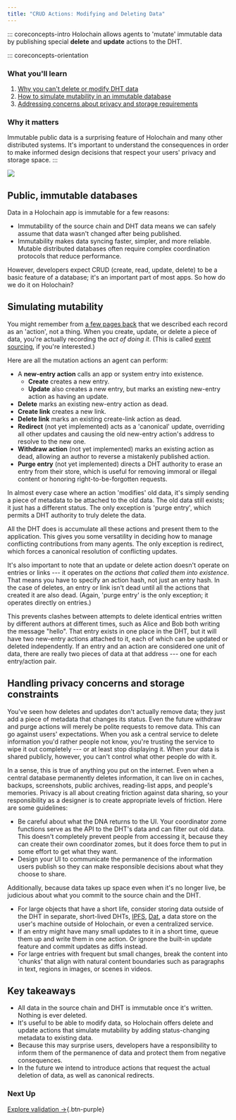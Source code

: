 ```yaml
---
title: "CRUD Actions: Modifying and Deleting Data"
---
```


::: coreconcepts-intro
Holochain allows agents to 'mutate' immutable data by publishing special **delete** and **update** actions to the DHT.


::: coreconcepts-orientation
### <i class="fas fa-thunderstorm"></i> What you'll learn

1. [Why you can't delete or modify DHT data](#public-immutable-databases)
2. [How to simulate mutability in an immutable database](#simulating-mutability)
3. [Addressing concerns about privacy and storage requirements](#handling-privacy-concerns-and-storage-constraints)

### <i class="far fa-atom"></i> Why it matters

Immutable public data is a surprising feature of Holochain and many other distributed systems. It's important to understand the consequences in order to make informed design decisions that respect your users' privacy and storage space.
:::

![](/assets/img/concepts/6.1-crud.png)

## Public, immutable databases

Data in a Holochain app is immutable for a few reasons:

* Immutability of the source chain and DHT data means we can safely assume that data wasn't changed after being published.
* Immutability makes data syncing faster, simpler, and more reliable. Mutable distributed databases often require complex coordination protocols that reduce performance.

However, developers expect CRUD (create, read, update, delete) to be a basic feature of a database; it's an important part of most apps. So how do we do it on Holochain?

## Simulating mutability

You might remember from [a few pages back](../3_source_chain/) that we described each record as an 'action', not a thing. When you create, update, or delete a piece of data, you're actually recording the _act of doing it_. (This is called [event sourcing](https://martinfowler.com/eaaDev/EventSourcing.html), if you're interested.)

Here are all the mutation actions an agent can perform:

* A **new-entry action** calls an app or system entry into existence.
    * **Create** creates a new entry.
    * **Update** also creates a new entry, but marks an existing new-entry action as having an update.
* **Delete** marks an existing new-entry action as dead.
* **Create link** creates a new link.
* **Delete link** marks an existing create-link action as dead.
* **Redirect** (not yet implemented) acts as a 'canonical' update, overriding all other updates and causing the old new-entry action's address to resolve to the new one.
* **Withdraw action** (not yet implemented) marks an existing action as dead, allowing an author to reverse a mistakenly published action.
* **Purge entry** (not yet implemented) directs a DHT authority to erase an entry from their store, which is useful for removing immoral or illegal content or honoring right-to-be-forgotten requests.

In almost every case where an action 'modifies' old data, it's simply sending a piece of metadata to be attached to the old data. The old data still exists; it just has a different status. The only exception is 'purge entry', which permits a DHT authority to truly delete the data.

All the DHT does is accumulate all these actions and present them to the application. This gives you some versatility in deciding how to manage conflicting contributions from many agents. The only exception is redirect, which forces a canonical resolution of conflicting updates.

It's also important to note that an update or delete action doesn't operate on entries or links --- it operates on _the actions that called them into existence_. That means you have to specify an action hash, not just an entry hash. In the case of deletes, an entry or link isn't dead until all the actions that created it are also dead. (Again, 'purge entry' is the only exception; it operates directly on entries.)

This prevents clashes between attempts to delete identical entries written by different authors at different times, such as Alice and Bob both writing the message "hello". That entry exists in one place in the DHT, but it will have two new-entry actions attached to it, each of which can be updated or deleted independently. If an entry and an action are considered one unit of data, there are really two pieces of data at that address --- one for each entry/action pair.

## Handling privacy concerns and storage constraints

You've seen how deletes and updates don't actually remove data; they just add a piece of metadata that changes its status. Even the future withdraw and purge actions will merely be polite requests to remove data. This can go against users' expectations. When you ask a central service to delete information you'd rather people not know, you're trusting the service to wipe it out completely --- or at least stop displaying it. When your data is shared publicly, however, you can't control what other people do with it.

In a sense, this is true of anything you put on the internet. Even when a central database permanently deletes information, it can live on in caches, backups, screenshots, public archives, reading-list apps, and people's memories. Privacy is all about creating friction against data sharing, so your responsibility as a designer is to create appropriate levels of friction. Here are some guidelines:

* Be careful about what the DNA returns to the UI. Your coordinator zome functions serve as the API to the DHT's data and can filter out old data. This doesn't completely prevent people from accessing it, because they can create their own coordinator zomes, but it does force them to put in some effort to get what they want.
* Design your UI to communicate the permanence of the information users publish so they can make responsible decisions about what they choose to share.

Additionally, because data takes up space even when it's no longer live, be judicious about what you commit to the source chain and the DHT.

* For large objects that have a short life, consider storing data outside of the DHT in separate, short-lived DHTs, [IPFS](https://ipfs.io), [Dat](https://dat.foundation), a data store on the user's machine outside of Holochain, or even a centralized service.
* If an entry might have many small updates to it in a short time, queue them up and write them in one action. Or ignore the built-in update feature and commit updates as diffs instead.
* For large entries with frequent but small changes, break the content into 'chunks' that align with natural content boundaries such as paragraphs in text, regions in images, or scenes in videos.

## Key takeaways

* All data in the source chain and DHT is immutable once it's written. Nothing is ever deleted.
* It's useful to be able to modify data, so Holochain offers delete and update actions that simulate mutability by adding status-changing metadata to existing data.
* Because this may surprise users, developers have a responsibility to inform them of the permanence of data and protect them from negative consequences.
* In the future we intend to introduce actions that request the actual deletion of data, as well as canonical redirects.

### Next Up 

[Explore validation  →](../7_validation/){.btn-purple}